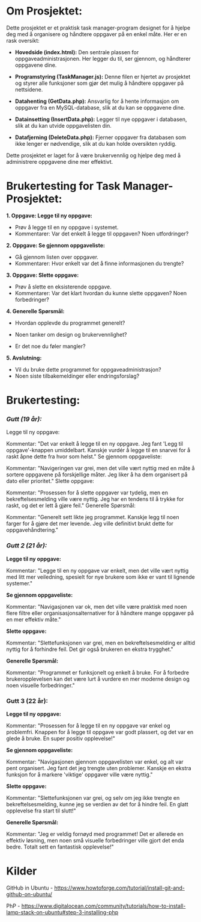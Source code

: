# Om Prosjektet:

Dette prosjektet er et praktisk task manager-program designet for å hjelpe deg med å organisere og håndtere oppgaver på en enkel måte. Her er en rask oversikt:

- **Hovedside (index.html):** Den sentrale plassen for oppgaveadministrasjonen. Her legger du til, ser gjennom, og håndterer oppgavene dine.

- **Programstyring (TaskManager.js):** Denne filen er hjertet av prosjektet og styrer alle funksjoner som gjør det mulig å håndtere oppgaver på nettsidene.

- **Datahenting (GetData.php):** Ansvarlig for å hente informasjon om oppgaver fra en MySQL-database, slik at du  kan se oppgavene dine.

- **Datainsetting (InsertData.php):** Legger til nye oppgaver i databasen, slik at du kan utvide oppgavelisten din.

- **Datafjerning (DeleteData.php):** Fjerner oppgaver fra databasen som ikke lenger er nødvendige, slik at du kan holde oversikten ryddig.

Dette prosjektet er laget for å være brukervennlig og hjelpe deg med å administrere oppgavene dine mer effektivt. 

#  Brukertesting for Task Manager-Prosjektet:

**1. Oppgave: Legge til ny oppgave:**
   - Prøv å legge til en ny oppgave i systemet.
   - Kommentarer: Var det enkelt å legge til oppgaven? Noen utfordringer?

**2. Oppgave: Se gjennom oppgaveliste:**
   - Gå gjennom listen over oppgaver.
   - Kommentarer: Hvor enkelt var det å finne informasjonen du trengte?

**3. Oppgave: Slette oppgave:**
   - Prøv å slette en eksisterende oppgave.
   - Kommentarer: Var det klart hvordan du kunne slette oppgaven? Noen forbedringer?

**4. Generelle Spørsmål:**
   - Hvordan opplevde du programmet generelt?





   - Noen tanker om design og brukervennlighet?
   - Er det noe du føler mangler?

**5. Avslutning:**
   - Vil du bruke dette programmet for oppgaveadministrasjon?
   - Noen siste tilbakemeldinger eller endringsforslag?



# Brukertesting:
### *Gutt (19 år):*

Legge til ny oppgave:

Kommentar: "Det var enkelt å legge til en ny oppgave. Jeg fant 'Legg til oppgave'-knappen umiddelbart. Kanskje vurdér å legge til en snarvei for å raskt åpne dette fra hvor som helst."
Se gjennom oppgaveliste:

Kommentar: "Navigeringen var grei, men det ville vært nyttig med en måte å sortere oppgavene på forskjellige måter. Jeg liker å ha dem organisert på dato eller prioritet."
Slette oppgave:

Kommentar: "Prosessen for å slette oppgaver var tydelig, men en bekreftelsesmelding ville være nyttig. Jeg har en tendens til å trykke for raskt, og det er lett å gjøre feil."
Generelle Spørsmål:

Kommentar: "Generelt sett likte jeg programmet. Kanskje legg til noen farger for å gjøre det mer levende. Jeg ville definitivt brukt dette for oppgavehåndtering."

### *Gutt 2 (21 år):*
**Legge til ny oppgave:**

Kommentar: "Legge til en ny oppgave var enkelt, men det ville vært nyttig med litt mer veiledning, spesielt for nye brukere som ikke er vant til lignende systemer."

**Se gjennom oppgaveliste:**

Kommentar: "Navigasjonen var ok, men det ville være praktisk med noen flere filtre eller organisasjonsalternativer for å håndtere mange oppgaver på en mer effektiv måte."

**Slette oppgave:**

Kommentar: "Slettefunksjonen var grei, men en bekreftelsesmelding er alltid nyttig for å forhindre feil. Det gir også brukeren en ekstra trygghet."

**Generelle Spørsmål:**

Kommentar: "Programmet er funksjonelt og enkelt å bruke. For å forbedre brukeropplevelsen kan det være lurt å vurdere en mer moderne design og noen visuelle forbedringer."


### **Gutt 3 (22 år):**
**Legge til ny oppgave:**

Kommentar: "Prosessen for å legge til en ny oppgave var enkel og problemfri. Knappen for å legge til oppgave var godt plassert, og det var en glede å bruke. En super positiv opplevelse!"

**Se gjennom oppgaveliste:**

Kommentar: "Navigasjonen gjennom oppgavelisten var enkel, og alt var pent organisert. Jeg fant det jeg trengte uten problemer. Kanskje en ekstra funksjon for å markere 'viktige' oppgaver ville være nyttig."

**Slette oppgave:**

Kommentar: "Slettefunksjonen var grei, og selv om jeg ikke trengte en bekreftelsesmelding, kunne jeg se verdien av det for å hindre feil. En glatt opplevelse fra start til slutt!"

**Generelle Spørsmål:**

Kommentar: "Jeg er veldig fornøyd med programmet! Det er allerede en effektiv løsning, men noen små visuelle forbedringer ville gjort det enda bedre. Totalt sett en fantastisk opplevelse!"



# Kilder

GitHub in Ubuntu - https://www.howtoforge.com/tutorial/install-git-and-github-on-ubuntu/

PhP - https://www.digitalocean.com/community/tutorials/how-to-install-lamp-stack-on-ubuntu#step-3-installing-php

